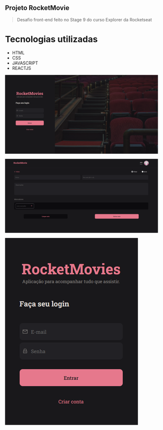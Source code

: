 ## Projeto RocketMovie

> Desafio front-end feito no Stage 9 do curso Explorer da Rocketseat

# Tecnologias utilizadas
- HTML
- CSS
- JAVASCRIPT
- REACTJS

![preview](./src/assets/preview1.png)


![preview](./src/assets/preview2.png)


![preview](./src/assets/preview3.png)
